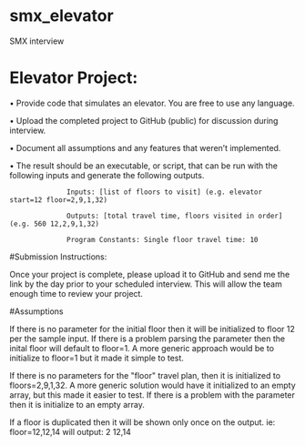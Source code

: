 # smx_elevator
SMX interview

# Elevator Project:

•    Provide code that simulates an elevator. You are free to use any language.

•    Upload the completed project to GitHub (public) for discussion during interview.

•    Document all assumptions and any features that weren’t implemented.

•    The result should be an executable, or script, that can be run with the following inputs and generate the following outputs.

                  Inputs: [list of floors to visit] (e.g. elevator start=12 floor=2,9,1,32)

                  Outputs: [total travel time, floors visited in order] (e.g. 560 12,2,9,1,32)

                  Program Constants: Single floor travel time: 10

#Submission Instructions:

Once your project is complete, please upload it to GitHub and send me the link by the day prior to your scheduled interview. This will allow the team enough time to review your project.

#Assumptions

If there is no parameter for the initial floor then it will be initialized to floor 12 per the sample input. If there is a problem parsing the parameter then the inital floor will default to floor=1.   A more generic approach would be to initialize to floor=1 but it made it simple to test.

If there is no parameters for the "floor" travel plan, then it is initialized to floors=2,9,1,32.    A more generic solution would have it initialized to an empty array, but this made it easier to test.   If there is a problem with the parameter then it is initialize to an empty array.

If a floor is duplicated then it will be shown only once on the output.  ie: floor=12,12,14 will output: 2 12,14
